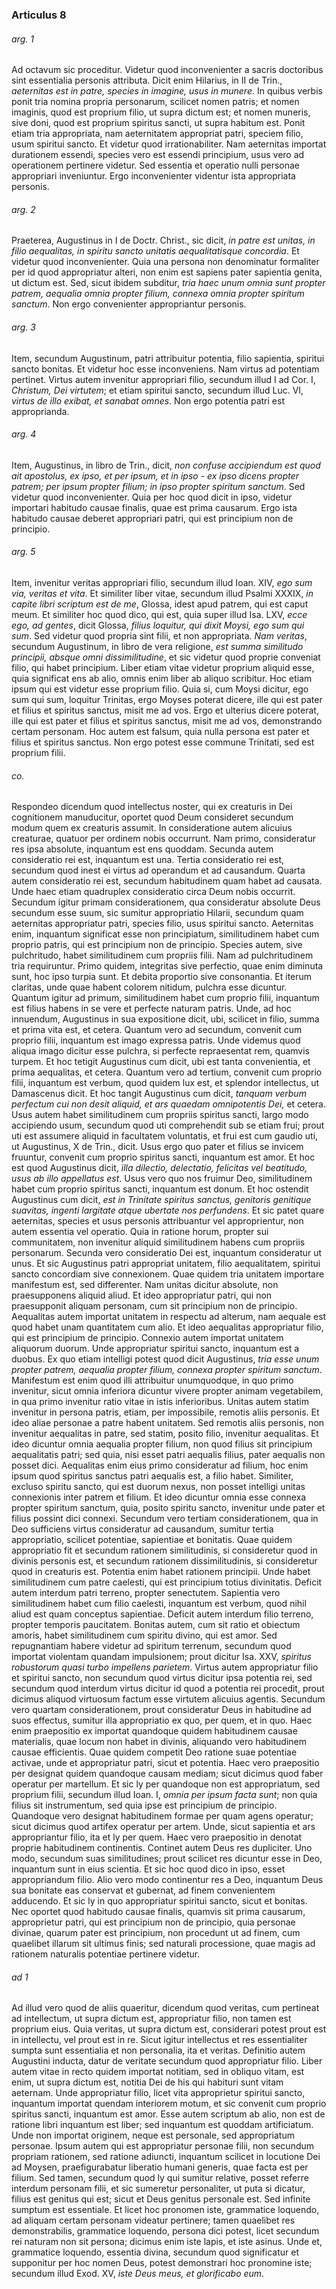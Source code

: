 ### Articulus 8

###### arg. 1
Ad octavum sic proceditur. Videtur quod inconvenienter a sacris doctoribus sint essentialia personis attributa. Dicit enim Hilarius, in II de Trin., *aeternitas est in patre, species in imagine, usus in munere*. In quibus verbis ponit tria nomina propria personarum, scilicet nomen patris; et nomen imaginis, quod est proprium filio, ut supra dictum est; et nomen muneris, sive doni, quod est proprium spiritus sancti, ut supra habitum est. Ponit etiam tria appropriata, nam aeternitatem appropriat patri, speciem filio, usum spiritui sancto. Et videtur quod irrationabiliter. Nam aeternitas importat durationem essendi, species vero est essendi principium, usus vero ad operationem pertinere videtur. Sed essentia et operatio nulli personae appropriari inveniuntur. Ergo inconvenienter videntur ista appropriata personis.

###### arg. 2
Praeterea, Augustinus in I de Doctr. Christ., sic dicit, *in patre est unitas, in filio aequalitas, in spiritu sancto unitatis aequalitatisque concordia*. Et videtur quod inconvenienter. Quia una persona non denominatur formaliter per id quod appropriatur alteri, non enim est sapiens pater sapientia genita, ut dictum est. Sed, sicut ibidem subditur, *tria haec unum omnia sunt propter patrem, aequalia omnia propter filium, connexa omnia propter spiritum sanctum*. Non ergo convenienter appropriantur personis.

###### arg. 3
Item, secundum Augustinum, patri attribuitur potentia, filio sapientia, spiritui sancto bonitas. Et videtur hoc esse inconveniens. Nam virtus ad potentiam pertinet. Virtus autem invenitur appropriari filio, secundum illud I ad Cor. I, *Christum, Dei virtutem*; et etiam spiritui sancto, secundum illud Luc. VI, *virtus de illo exibat, et sanabat omnes*. Non ergo potentia patri est approprianda.

###### arg. 4
Item, Augustinus, in libro de Trin., dicit, *non confuse accipiendum est quod ait apostolus, ex ipso, et per ipsum, et in ipso - ex ipso dicens propter patrem; per ipsum propter filium; in ipso propter spiritum sanctum*. Sed videtur quod inconvenienter. Quia per hoc quod dicit in ipso, videtur importari habitudo causae finalis, quae est prima causarum. Ergo ista habitudo causae deberet appropriari patri, qui est principium non de principio.

###### arg. 5
Item, invenitur veritas appropriari filio, secundum illud Ioan. XIV, *ego sum via, veritas et vita*. Et similiter liber vitae, secundum illud Psalmi XXXIX, *in capite libri scriptum est de me*, Glossa, idest apud patrem, qui est caput meum. Et similiter hoc quod dico, qui est, quia super illud Isa. LXV, *ecce ego, ad gentes*, dicit Glossa, *filius loquitur, qui dixit Moysi, ego sum qui sum*. Sed videtur quod propria sint filii, et non appropriata. *Nam veritas*, secundum Augustinum, in libro de vera religione, *est summa similitudo principii, absque omni dissimilitudine*, et sic videtur quod proprie conveniat filio, qui habet principium. Liber etiam vitae videtur proprium aliquid esse, quia significat ens ab alio, omnis enim liber ab aliquo scribitur. Hoc etiam ipsum qui est videtur esse proprium filio. Quia si, cum Moysi dicitur, ego sum qui sum, loquitur Trinitas, ergo Moyses poterat dicere, ille qui est pater et filius et spiritus sanctus, misit me ad vos. Ergo et ulterius dicere poterat, ille qui est pater et filius et spiritus sanctus, misit me ad vos, demonstrando certam personam. Hoc autem est falsum, quia nulla persona est pater et filius et spiritus sanctus. Non ergo potest esse commune Trinitati, sed est proprium filii.

###### co.
Respondeo dicendum quod intellectus noster, qui ex creaturis in Dei cognitionem manuducitur, oportet quod Deum consideret secundum modum quem ex creaturis assumit. In consideratione autem alicuius creaturae, quatuor per ordinem nobis occurrunt. Nam primo, consideratur res ipsa absolute, inquantum est ens quoddam. Secunda autem consideratio rei est, inquantum est una. Tertia consideratio rei est, secundum quod inest ei virtus ad operandum et ad causandum. Quarta autem consideratio rei est, secundum habitudinem quam habet ad causata. Unde haec etiam quadruplex consideratio circa Deum nobis occurrit. Secundum igitur primam considerationem, qua consideratur absolute Deus secundum esse suum, sic sumitur appropriatio Hilarii, secundum quam aeternitas appropriatur patri, species filio, usus spiritui sancto. Aeternitas enim, inquantum significat esse non principiatum, similitudinem habet cum proprio patris, qui est principium non de principio. Species autem, sive pulchritudo, habet similitudinem cum propriis filii. Nam ad pulchritudinem tria requiruntur. Primo quidem, integritas sive perfectio, quae enim diminuta sunt, hoc ipso turpia sunt. Et debita proportio sive consonantia. Et iterum claritas, unde quae habent colorem nitidum, pulchra esse dicuntur. Quantum igitur ad primum, similitudinem habet cum proprio filii, inquantum est filius habens in se vere et perfecte naturam patris. Unde, ad hoc innuendum, Augustinus in sua expositione dicit, ubi, scilicet in filio, summa et prima vita est, et cetera. Quantum vero ad secundum, convenit cum proprio filii, inquantum est imago expressa patris. Unde videmus quod aliqua imago dicitur esse pulchra, si perfecte repraesentat rem, quamvis turpem. Et hoc tetigit Augustinus cum dicit, ubi est tanta convenientia, et prima aequalitas, et cetera. Quantum vero ad tertium, convenit cum proprio filii, inquantum est verbum, quod quidem lux est, et splendor intellectus, ut Damascenus dicit. Et hoc tangit Augustinus cum dicit, *tanquam verbum perfectum cui non desit aliquid, et ars quaedam omnipotentis Dei,* et cetera. Usus autem habet similitudinem cum propriis spiritus sancti, largo modo accipiendo usum, secundum quod uti comprehendit sub se etiam frui; prout uti est assumere aliquid in facultatem voluntatis, et frui est cum gaudio uti, ut Augustinus, X de Trin., dicit. Usus ergo quo pater et filius se invicem fruuntur, convenit cum proprio spiritus sancti, inquantum est amor. Et hoc est quod Augustinus dicit, *illa dilectio, delectatio, felicitas vel beatitudo, usus ab illo appellatus est*. Usus vero quo nos fruimur Deo, similitudinem habet cum proprio spiritus sancti, inquantum est donum. Et hoc ostendit Augustinus cum dicit, *est in Trinitate spiritus sanctus, genitoris genitique suavitas, ingenti largitate atque ubertate nos perfundens*. Et sic patet quare aeternitas, species et usus personis attribuantur vel approprientur, non autem essentia vel operatio. Quia in ratione horum, propter sui communitatem, non invenitur aliquid similitudinem habens cum propriis personarum. Secunda vero consideratio Dei est, inquantum consideratur ut unus. Et sic Augustinus patri appropriat unitatem, filio aequalitatem, spiritui sancto concordiam sive connexionem. Quae quidem tria unitatem importare manifestum est, sed differenter. Nam unitas dicitur absolute, non praesupponens aliquid aliud. Et ideo appropriatur patri, qui non praesupponit aliquam personam, cum sit principium non de principio. Aequalitas autem importat unitatem in respectu ad alterum, nam aequale est quod habet unam quantitatem cum alio. Et ideo aequalitas appropriatur filio, qui est principium de principio. Connexio autem importat unitatem aliquorum duorum. Unde appropriatur spiritui sancto, inquantum est a duobus. Ex quo etiam intelligi potest quod dicit Augustinus, *tria esse unum propter patrem, aequalia propter filium, connexa propter spiritum sanctum*. Manifestum est enim quod illi attribuitur unumquodque, in quo primo invenitur, sicut omnia inferiora dicuntur vivere propter animam vegetabilem, in qua primo invenitur ratio vitae in istis inferioribus. Unitas autem statim invenitur in persona patris, etiam, per impossibile, remotis aliis personis. Et ideo aliae personae a patre habent unitatem. Sed remotis aliis personis, non invenitur aequalitas in patre, sed statim, posito filio, invenitur aequalitas. Et ideo dicuntur omnia aequalia propter filium, non quod filius sit principium aequalitatis patri; sed quia, nisi esset patri aequalis filius, pater aequalis non posset dici. Aequalitas enim eius primo consideratur ad filium, hoc enim ipsum quod spiritus sanctus patri aequalis est, a filio habet. Similiter, excluso spiritu sancto, qui est duorum nexus, non posset intelligi unitas connexionis inter patrem et filium. Et ideo dicuntur omnia esse connexa propter spiritum sanctum, quia, posito spiritu sancto, invenitur unde pater et filius possint dici connexi. Secundum vero tertiam considerationem, qua in Deo sufficiens virtus consideratur ad causandum, sumitur tertia appropriatio, scilicet potentiae, sapientiae et bonitatis. Quae quidem appropriatio fit et secundum rationem similitudinis, si consideretur quod in divinis personis est, et secundum rationem dissimilitudinis, si consideretur quod in creaturis est. Potentia enim habet rationem principii. Unde habet similitudinem cum patre caelesti, qui est principium totius divinitatis. Deficit autem interdum patri terreno, propter senectutem. Sapientia vero similitudinem habet cum filio caelesti, inquantum est verbum, quod nihil aliud est quam conceptus sapientiae. Deficit autem interdum filio terreno, propter temporis paucitatem. Bonitas autem, cum sit ratio et obiectum amoris, habet similitudinem cum spiritu divino, qui est amor. Sed repugnantiam habere videtur ad spiritum terrenum, secundum quod importat violentam quandam impulsionem; prout dicitur Isa. XXV, *spiritus robustorum quasi turbo impellens parietem*. Virtus autem appropriatur filio et spiritui sancto, non secundum quod virtus dicitur ipsa potentia rei, sed secundum quod interdum virtus dicitur id quod a potentia rei procedit, prout dicimus aliquod virtuosum factum esse virtutem alicuius agentis. Secundum vero quartam considerationem, prout consideratur Deus in habitudine ad suos effectus, sumitur illa appropriatio ex quo, per quem, et in quo. Haec enim praepositio ex importat quandoque quidem habitudinem causae materialis, quae locum non habet in divinis, aliquando vero habitudinem causae efficientis. Quae quidem competit Deo ratione suae potentiae activae, unde et appropriatur patri, sicut et potentia. Haec vero praepositio per designat quidem quandoque causam mediam; sicut dicimus quod faber operatur per martellum. Et sic ly per quandoque non est appropriatum, sed proprium filii, secundum illud Ioan. I, *omnia per ipsum facta sunt*; non quia filius sit instrumentum, sed quia ipse est principium de principio. Quandoque vero designat habitudinem formae per quam agens operatur; sicut dicimus quod artifex operatur per artem. Unde, sicut sapientia et ars appropriantur filio, ita et ly per quem. Haec vero praepositio in denotat proprie habitudinem continentis. Continet autem Deus res dupliciter. Uno modo, secundum suas similitudines; prout scilicet res dicuntur esse in Deo, inquantum sunt in eius scientia. Et sic hoc quod dico in ipso, esset appropriandum filio. Alio vero modo continentur res a Deo, inquantum Deus sua bonitate eas conservat et gubernat, ad finem convenientem adducendo. Et sic ly in quo appropriatur spiritui sancto, sicut et bonitas. Nec oportet quod habitudo causae finalis, quamvis sit prima causarum, approprietur patri, qui est principium non de principio, quia personae divinae, quarum pater est principium, non procedunt ut ad finem, cum quaelibet illarum sit ultimus finis; sed naturali processione, quae magis ad rationem naturalis potentiae pertinere videtur.

###### ad 1
Ad illud vero quod de aliis quaeritur, dicendum quod veritas, cum pertineat ad intellectum, ut supra dictum est, appropriatur filio, non tamen est proprium eius. Quia veritas, ut supra dictum est, considerari potest prout est in intellectu, vel prout est in re. Sicut igitur intellectus et res essentialiter sumpta sunt essentialia et non personalia, ita et veritas. Definitio autem Augustini inducta, datur de veritate secundum quod appropriatur filio. Liber autem vitae in recto quidem importat notitiam, sed in obliquo vitam, est enim, ut supra dictum est, notitia Dei de his qui habituri sunt vitam aeternam. Unde appropriatur filio, licet vita approprietur spiritui sancto, inquantum importat quendam interiorem motum, et sic convenit cum proprio spiritus sancti, inquantum est amor. Esse autem scriptum ab alio, non est de ratione libri inquantum est liber; sed inquantum est quoddam artificiatum. Unde non importat originem, neque est personale, sed appropriatum personae. Ipsum autem qui est appropriatur personae filii, non secundum propriam rationem, sed ratione adiuncti, inquantum scilicet in locutione Dei ad Moysen, praefigurabatur liberatio humani generis, quae facta est per filium. Sed tamen, secundum quod ly qui sumitur relative, posset referre interdum personam filii, et sic sumeretur personaliter, ut puta si dicatur, filius est genitus qui est; sicut et Deus genitus personale est. Sed infinite sumptum est essentiale. Et licet hoc pronomen iste, grammatice loquendo, ad aliquam certam personam videatur pertinere; tamen quaelibet res demonstrabilis, grammatice loquendo, persona dici potest, licet secundum rei naturam non sit persona; dicimus enim iste lapis, et iste asinus. Unde et, grammatice loquendo, essentia divina, secundum quod significatur et supponitur per hoc nomen Deus, potest demonstrari hoc pronomine iste; secundum illud Exod. XV, *iste Deus meus, et glorificabo eum*.

